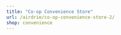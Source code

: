 ```yaml
---
title: "Co-op Convenience Store"
url: /airdrie/co-op-convenience-store-2/
shop: convenience
---
```

